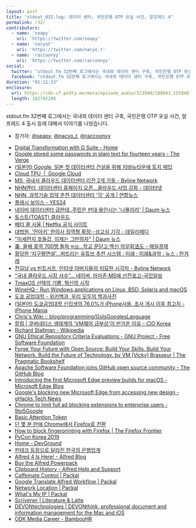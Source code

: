 ```yaml
---
layout: post
title: "stdout_032.log: 데이터 센터, 국민은행 OTP 유실 사건, 알프레드 4"
permalink: /32/
contributors:
  - name: 'seapy'
    uri: 'https://twitter.com/seapy'
  - name: 'nacyot'
    uri: 'https://twitter.com/nacyo_t'
  - name: 'raccoonyy'
    uri: 'https://twitter.com/raccoonyy'
social:
  twitter: "stdout.fm 32번째 로그에서는 국내외 데이터 센터 구축, 국민은행 OTP 유실 사건, 알프레드 4 출시 등에 대해서 이야기를 나눴습니다."
  facebook: "stdout.fm 32번째 로그에서는 국내외 데이터 센터 구축, 국민은행 OTP 유실 사건, 알프레드 4 출시 등에 대해서 이야기를 나눴습니다."
duration: "01:11:23"
enclosure:
  url: https://cdn-cf.podty.me/meta/episode_audio/513940/188843_1559401496850.mp3
  length: 102792208
---
```


stdout.fm 32번째 로그에서는 국내외 데이터 센터 구축, 국민은행 OTP 유실 사건, 알프레드 4 출시 등에 대해서 이야기를 나눴습니다.

* 참가자: [@seapy][sea], [@nacyo_t][nac], [@raccoonyy][rac]

[sea]: https://twitter.com/seapy
[nac]: https://twitter.com/nacyo_t
[rac]: https://twitter.com/raccoonyy

* [Digital Transformation with G Suite - Home](https://events.withgoogle.com/digital-transformation-with-g-suite/)
* [Google stored some passwords in plain text for fourteen years - The Verge](https://www.theverge.com/2019/5/21/18634842/google-passwords-plain-text-g-suite-fourteen-years)
* [(일본어) Google, 일본 첫 데이터센터 건설을 위해 치바뉴타운에 토지 매입](https://cloud.watch.impress.co.jp/docs/news/1187142.html)
* [Cloud TPU  \|  Google Cloud](https://cloud.google.com/tpu/?hl=ko)
* [MS, 국내서 클라우드 데이터센터 리전 2개 가동 - Byline Network](https://byline.network/2017/02/1-584/)
* [NHN엔터, 데이터센터 홈페이지 오픈…클라우드 사업 강화 - 데이터넷](http://www.datanet.co.kr/news/articleView.html?idxno=108972)
* [NHN, 과학기술 집약 춘천 데이터센터 '각' 공개 \| 연합뉴스](https://www.yna.co.kr/view/AKR20130620064800062)
* [플래시 보이스 - YES24](http://www.yes24.com/Product/goods/14606751)
* [네이버 데이터센터 급한데..주민은 반대·용인시는 '나몰라라' \| Daum 뉴스](https://news.v.daum.net/v/20190520173704390)
* [토스트(TOAST) 클라우드](https://www.toast.com/kr)
* [베터 콜 사울 \| Netflix 공식 사이트](https://www.netflix.com/kr/title/80021955)
* [대법원, '안아키' 한의사 징역형 확정···상고심 기각 - 데일리메디](http://www.dailymedi.com/detail.php?number=843625)
* ["미세먼지 호들갑, 이제는 그만하자" \| Daum 뉴스](https://news.v.daum.net/v/20190518040313546)
* [美, 올해 홍역 700명 돌파 `비상`…학교 문닫고 백신 의무화法도 - 매일경제](https://www.mk.co.kr/news/society/view/2019/04/276896/)
* [황당한 ‘지구평면설’…퍼뜨리는 유튜브 추천 시스템 : 미래 : 미래&과학 : 뉴스 : 한겨레](http://www.hani.co.kr/arti/science/future/883398.html)
* [전길남 vs 빈트서프, 인터넷 아버지들의 미묘한 시각차 - Byline Network](https://byline.network/2018/05/16-15/)
* [“국내 클라우드 시장 사수”… 네이버, 아마존·MS에 선전포고-국민일보](http://news.kmib.co.kr/article/view.asp?arcid=0924073787&code=11151400)
* [TmaxOS 선택의 기쁨, 혁신의 시작](https://tmaxos.com/)
* [WineHQ - Run Windows applications on Linux, BSD, Solaris and macOS](https://www.winehq.org/)
* [도쿄 공업대학 - 위키백과, 우리 모두의 백과사전](https://ko.wikipedia.org/wiki/%EB%8F%84%EC%BF%84_%EA%B3%B5%EC%97%85%EB%8C%80%ED%95%99)
* [(일본어) 도쿄공업대학 신입생의 76.0%가 iPhone사용. 조사 개시 이후 최고치 - iPhone Mania](https://iphone-mania.jp/news-248343/)
* [Chris's Wiki :: blog/programming/GoIsGooglesLanguage](https://utcc.utoronto.ca/~cks/space/blog/programming/GoIsGooglesLanguage)
* [칼럼 \| 쿠버네티스 생태계의 'VM웨어 급부상'이 반가운 이유 - CIO Korea](http://www.ciokorea.com/news/123354)
* [Richard Stallman - Wikipedia](https://en.wikipedia.org/wiki/Richard_Stallman)
* [GNU Ethical Repository Criteria Evaluations - GNU Project - Free Software Foundation](https://www.gnu.org/software/repo-criteria-evaluation.html#GitHub)
* [Forge Your Future with Open Source: Build Your Skills. Build Your Network. Build the Future of Technology. by VM (Vicky) Brasseur \| The Pragmatic Bookshelf](https://pragprog.com/book/vbopens/forge-your-future-with-open-source)
* [Apache Software Foundation joins GitHub open source community - The GitHub Blog](https://github.blog/2019-04-29-apache-joins-github-community/)
* [Introducing the first Microsoft Edge preview builds for macOS - Microsoft Edge Blog](https://blogs.windows.com/msedgedev/2019/05/20/microsoft-edge-macos-canary-preview/)
* [Google's blocking new Microsoft Edge from accessing new design - gHacks Tech News](https://www.ghacks.net/2019/05/28/googles-blocking-new-microsoft-edge-from-accessing-new-design/)
* [Chrome to limit full ad blocking extensions to enterprise users - 9to5Google](https://9to5google.com/2019/05/29/chrome-ad-blocking-enterprise-manifest-v3/)
* [Basic Attention Token](https://basicattentiontoken.org/)
* [단 몇 분 만에 Chrome에서 Firefox로 전환](https://www.mozilla.org/ko/firefox/switch/)
* [How to block fingerprinting with Firefox \| The Firefox Frontier](https://blog.mozilla.org/firefox/how-to-block-fingerprinting-with-firefox/)
* [PyCon Korea 2019](https://www.pycon.kr/)
* [Home - DevGround](http://devground.hanbit.co.kr/)
* [핀테크 등장으로 달라진 한국의 은행업계](http://newspeppermint.com/2019/05/26/south-korea-fintech/)
* [Alfred 4 Is Here! - Alfred Blog](https://www.alfredapp.com/blog/announcements/alfred-4-is-here/)
* [Buy the Alfred Powerpack](https://www.alfredapp.com/shop/)
* [Clipboard History - Alfred Help and Support](https://www.alfredapp.com/help/features/clipboard/)
* [Caffeinate Control \| Packal](http://www.packal.org/workflow/caffeinate-control)
* [Google Translate Alfred Workflow \| Packal](http://www.packal.org/workflow/google-translate-alfred-workflow)
* [Network Location \| Packal](http://www.packal.org/workflow/network-location)
* [What's My IP \| Packal](http://www.packal.org/workflow/whats-my-ip)
* [Scrivener \| Literature & Latte](https://www.literatureandlatte.com/scrivener/overview)
* [DEVONtechnologies \| DEVONthink, professional document and information management for the Mac and iOS](https://www.devontechnologies.com/apps/devonthink)
* [ODK Media Career - BambooHR](https://ondemandkorea.bamboohr.com/jobs/)
